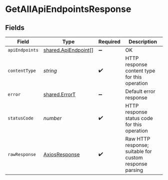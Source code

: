 # GetAllApiEndpointsResponse


## Fields

| Field                                                             | Type                                                              | Required                                                          | Description                                                       |
| ----------------------------------------------------------------- | ----------------------------------------------------------------- | ----------------------------------------------------------------- | ----------------------------------------------------------------- |
| `apiEndpoints`                                                    | [shared.ApiEndpoint](../../../sdk/models/shared/apiendpoint.md)[] | :heavy_minus_sign:                                                | OK                                                                |
| `contentType`                                                     | *string*                                                          | :heavy_check_mark:                                                | HTTP response content type for this operation                     |
| `error`                                                           | [shared.ErrorT](../../../sdk/models/shared/errort.md)             | :heavy_minus_sign:                                                | Default error response                                            |
| `statusCode`                                                      | *number*                                                          | :heavy_check_mark:                                                | HTTP response status code for this operation                      |
| `rawResponse`                                                     | [AxiosResponse](https://axios-http.com/docs/res_schema)           | :heavy_check_mark:                                                | Raw HTTP response; suitable for custom response parsing           |